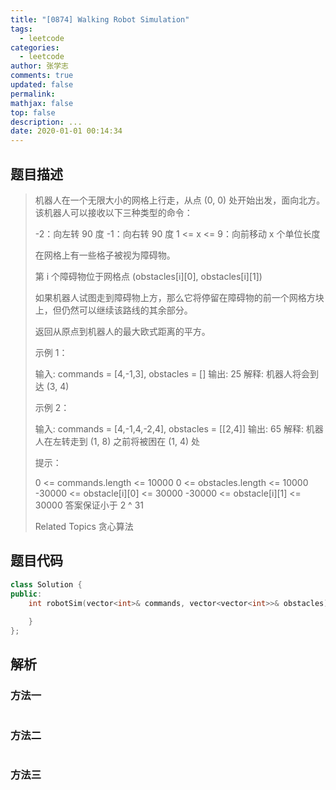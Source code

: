 ```yaml
---
title: "[0874] Walking Robot Simulation"
tags:
  - leetcode
categories:
  - leetcode
author: 张学志
comments: true
updated: false
permalink:
mathjax: false
top: false
description: ...
date: 2020-01-01 00:14:34
---
```


## 题目描述

> 机器人在一个无限大小的网格上行走，从点 (0, 0) 处开始出发，面向北方。该机器人可以接收以下三种类型的命令： 
> 
> 
> -2：向左转 90 度 
> -1：向右转 90 度 
> 1 <= x <= 9：向前移动 x 个单位长度 
> 
> 
> 在网格上有一些格子被视为障碍物。 
> 
> 第 i 个障碍物位于网格点 (obstacles[i][0], obstacles[i][1]) 
> 
> 如果机器人试图走到障碍物上方，那么它将停留在障碍物的前一个网格方块上，但仍然可以继续该路线的其余部分。 
> 
> 返回从原点到机器人的最大欧式距离的平方。 
> 
> 
> 
> 示例 1： 
> 
> 输入: commands = [4,-1,3], obstacles = []
> 输出: 25
> 解释: 机器人将会到达 (3, 4)
> 
> 
> 示例 2： 
> 
> 输入: commands = [4,-1,4,-2,4], obstacles = [[2,4]]
> 输出: 65
> 解释: 机器人在左转走到 (1, 8) 之前将被困在 (1, 4) 处
> 
> 
> 
> 
> 提示： 
> 
> 
> 0 <= commands.length <= 10000 
> 0 <= obstacles.length <= 10000 
> -30000 <= obstacle[i][0] <= 30000 
> -30000 <= obstacle[i][1] <= 30000 
> 答案保证小于 2 ^ 31 
> 
> Related Topics 贪心算法

## 题目代码

```cpp
class Solution {
public:
    int robotSim(vector<int>& commands, vector<vector<int>>& obstacles) {
        
    }
};
```

## 解析

### 方法一

```cpp

```

### 方法二

```cpp

```

### 方法三

```cpp

```

